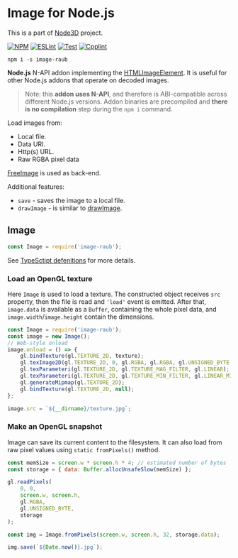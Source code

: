 # Image for Node.js

This is a part of [Node3D](https://github.com/node-3d) project.

[![NPM](https://badge.fury.io/js/image-raub.svg)](https://badge.fury.io/js/image-raub)
[![ESLint](https://github.com/node-3d/image-raub/actions/workflows/eslint.yml/badge.svg)](https://github.com/node-3d/image-raub/actions/workflows/eslint.yml)
[![Test](https://github.com/node-3d/image-raub/actions/workflows/test.yml/badge.svg)](https://github.com/node-3d/image-raub/actions/workflows/test.yml)
[![Cpplint](https://github.com/node-3d/image-raub/actions/workflows/cpplint.yml/badge.svg)](https://github.com/node-3d/image-raub/actions/workflows/cpplint.yml)

```console
npm i -s image-raub
```

**Node.js** N-API addon implementing the
[HTMLImageElement](https://developer.mozilla.org/en-US/docs/Web/API/HTMLImageElement/Image).
It is useful for other Node.js addons that operate on decoded images.

> Note: this **addon uses N-API**, and therefore is ABI-compatible across different
Node.js versions. Addon binaries are precompiled and **there is no compilation**
step during the `npm i` command.

Load images from:
* Local file.
* Data URI.
* Http(s) URL.
* Raw RGBA pixel data


[FreeImage](http://freeimage.sourceforge.net/) is used as back-end.

Additional features:
* `save` - saves the image to a local file.
* `drawImage` - is similar to
	[drawImage](https://developer.mozilla.org/en-US/docs/Web/API/CanvasRenderingContext2D/drawImage).


## Image

```js
const Image = require('image-raub');
```

See [TypeSctipt defenitions](/index.d.ts) for more details.


### Load an OpenGL texture

Here `Image` is used to load a texture. The constructed object receives `src` property,
then the file is read and `'load'` event is emitted. After that, `image.data` is
available as a `Buffer`, containing the whole pixel data, and `image.width`/`image.height`
contain the dimensions.

```js
const Image = require('image-raub');
const image = new Image();
// Web-style onload
image.onload = () => {
	gl.bindTexture(gl.TEXTURE_2D, texture);
	gl.texImage2D(gl.TEXTURE_2D, 0, gl.RGBA, gl.RGBA, gl.UNSIGNED_BYTE, image);
	gl.texParameteri(gl.TEXTURE_2D, gl.TEXTURE_MAG_FILTER, gl.LINEAR);
	gl.texParameteri(gl.TEXTURE_2D, gl.TEXTURE_MIN_FILTER, gl.LINEAR_MIPMAP_NEAREST);
	gl.generateMipmap(gl.TEXTURE_2D);
	gl.bindTexture(gl.TEXTURE_2D, null);
};

image.src = `${__dirname}/texture.jpg`;
```


### Make an OpenGL snapshot

Image can save its current content to the filesystem. It can also load from raw
pixel values using `static fromPixels()` method.

```js
const memSize = screen.w * screen.h * 4; // estimated number of bytes
const storage = { data: Buffer.allocUnsafeSlow(memSize) };

gl.readPixels(
	0, 0,
	screen.w, screen.h,
	gl.RGBA,
	gl.UNSIGNED_BYTE,
	storage
);

const img = Image.fromPixels(screen.w, screen.h, 32, storage.data);

img.save(`${Date.now()}.jpg`);
```

